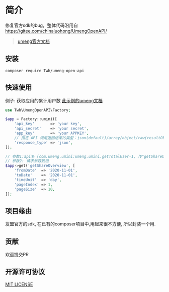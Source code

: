 # 简介

修复官方sdk的bug，整体代码沿用自 https://gitee.com/chinaluohong/UmengOpenAPI/

> [umeng官方文档](https://developer.umeng.com/open-api/state)

## 安装

```shell
composer require Twh/umeng-open-api
```

## 快速使用

例子: 获取应用的累计用户数
[此示例的umeng文档](https://developer.umeng.com/open-api/docs/com.umeng.umini/umeng.umini.getTotalUser/1)

```php
use Twh\UmengOpenAPI\Factory;

$app = Factory::umini([
    'api_key'       => 'your key',
    'api_secret'    => 'your secret',
    'app_key'       => 'your APPKEY',
    // 指定 API 调用返回结果的类型：json(default)/array/object/raw(resultObject)
    'response_type' => 'json',
]);

// 参数1:api名 (com.umeng.umini:umeng.umini.getTotalUser-1, 传"getShareOverview" 即可)
// 参数2: 请求参数数组
$app->get('getShareOverview', [
    'fromDate'  => '2020-11-01',
    'toDate'    => '2020-11-01',
    'timeUnit'  => 'day',
    'pageIndex' => 1,
    'pageSize'  => 10,
]);
```

## 项目缘由

友盟官方的sdk, 在已有的composer项目中,用起来很不方便, 所以封装一个用.

## 贡献

欢迎提交PR

## 开源许可协议

 [MIT LICENSE](./LICENSE)
